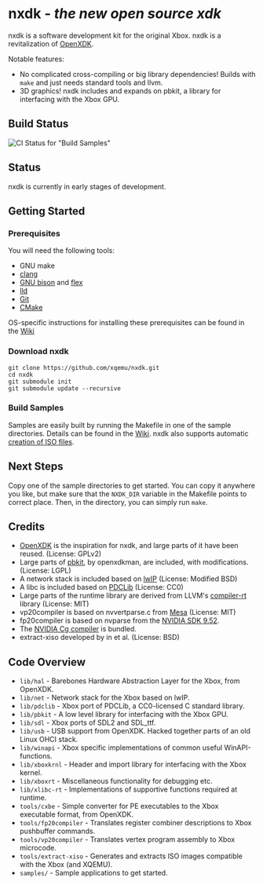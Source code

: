 nxdk - *the new open source xdk*
================================
nxdk is a software development kit for the original Xbox. nxdk is a revitalization of [OpenXDK](https://web.archive.org/web/20170624051336/http://openxdk.sourceforge.net:80/).

Notable features:
- No complicated cross-compiling or big library dependencies! Builds with `make` and just needs standard tools and llvm.
- 3D graphics! nxdk includes and expands on pbkit, a library for interfacing with the Xbox GPU.

Build Status
------
![CI Status for "Build Samples"](https://github.com/XboxDev/nxdk/workflows/Build%20Samples/badge.svg?branch=master&event=push)

Status
------
nxdk is currently in early stages of development.

Getting Started
---------------
### Prerequisites
You will need the following tools:
- GNU make
- [clang](http://clang.llvm.org/)
- [GNU bison](https://www.gnu.org/software/bison/) and [flex](http://flex.sourceforge.net/)
- [lld](http://lld.llvm.org/)
- [Git](http://git-scm.com/)
- [CMake](https://cmake.org/)

OS-specific instructions for installing these prerequisites can be found in the [Wiki](https://github.com/XboxDev/nxdk/wiki/Install-the-Prerequisites)

### Download nxdk
    git clone https://github.com/xqemu/nxdk.git
    cd nxdk
    git submodule init
    git submodule update --recursive

### Build Samples
Samples are easily built by running the Makefile in one of the sample directories. Details can be found in the [Wiki](https://github.com/XboxDev/nxdk/wiki/Build-a-Sample). nxdk also supports automatic [creation of ISO files](https://github.com/XboxDev/nxdk/wiki/Create-an-XISO).

Next Steps
----------
Copy one of the sample directories to get started. You can copy it anywhere you
like, but make sure that the `NXDK_DIR` variable in the Makefile points to
correct place. Then, in the directory, you can simply run `make`.

Credits
-------
- [OpenXDK](https://web.archive.org/web/20170624051336/http://openxdk.sourceforge.net:80/) is the inspiration for nxdk, and large parts of it have been reused. (License: GPLv2)
- Large parts of [pbkit](http://forums.xbox-scene.com/index.php?/topic/573524-pbkit), by openxdkman, are included, with modifications. (License: LGPL)
- A network stack is included based on [lwIP](http://savannah.nongnu.org/projects/lwip/) (License: Modified BSD)
- A libc is included based on [PDCLib](https://github.com/DevSolar/pdclib) (License: CC0)
- Large parts of the runtime library are derived from LLVM's [compiler-rt](https://compiler-rt.llvm.org/) library (License: MIT)
- vp20compiler is based on nvvertparse.c from [Mesa](http://www.mesa3d.org/) (License: MIT)
- fp20compiler is based on nvparse from the [NVIDIA SDK 9.52](https://www.nvidia.com/object/sdk-9.html).
- The [NVIDIA Cg compiler](https://developer.nvidia.com/cg-toolkit) is bundled.
- extract-xiso developed by in et al. (License: BSD)

Code Overview
-------------
* `lib/hal` - Barebones Hardware Abstraction Layer for the Xbox, from OpenXDK.
* `lib/net` - Network stack for the Xbox based on lwIP.
* `lib/pdclib` - Xbox port of PDCLib, a CC0-licensed C standard library.
* `lib/pbkit` - A low level library for interfacing with the Xbox GPU.
* `lib/sdl` - Xbox ports of SDL2 and SDL_ttf.
* `lib/usb` - USB support from OpenXDK. Hacked together parts of an old Linux OHCI stack.
* `lib/winapi` - Xbox specific implementations of common useful WinAPI-functions.
* `lib/xboxkrnl` - Header and import library for interfacing with the Xbox kernel.
* `lib/xboxrt` - Miscellaneous functionality for debugging etc.
* `lib/xlibc-rt` - Implementations of supportive functions required at runtime.
* `tools/cxbe` - Simple converter for PE executables to the Xbox executable format, from OpenXDK.
* `tools/fp20compiler` - Translates register combiner descriptions to Xbox pushbuffer commands.
* `tools/vp20compiler` - Translates vertex program assembly to Xbox microcode.
* `tools/extract-xiso` - Generates and extracts ISO images compatible with the Xbox (and XQEMU).
* `samples/` - Sample applications to get started.

